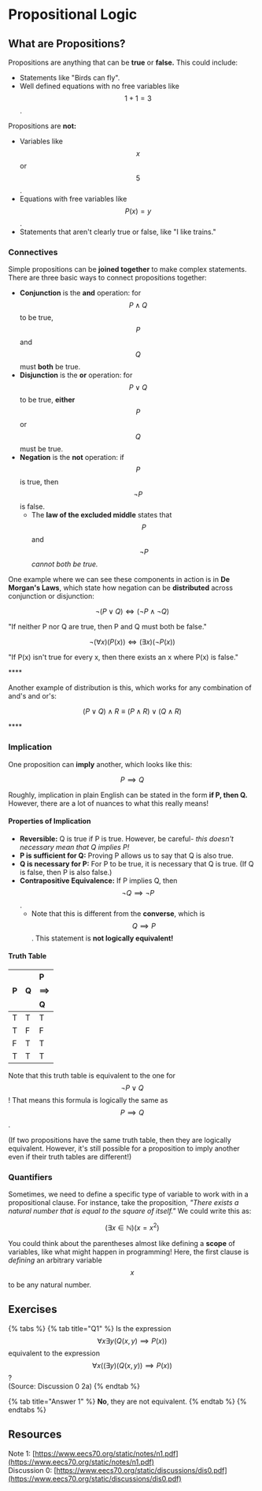 # Propositional Logic

## What are Propositions?

Propositions are anything that can be **true** or **false.** This could include:

* Statements like "Birds can fly".
* Well defined equations with no free variables like $$1 + 1 = 3$$.

Propositions are **not:**

* Variables like $$x$$ or $$5$$.
* Equations with free variables like $$P(x) = y$$.
* Statements that aren't clearly true or false, like "I like trains."

### Connectives

Simple propositions can be **joined together** to make complex statements. There are three basic ways to connect propositions together:

* **Conjunction** is the **and** operation: for $$P \land Q$$to be true, $$P$$and $$Q$$must **both** be true.
* **Disjunction** is the **or** operation: for $$P \lor Q$$to be true, **either** $$P$$or $$Q$$must be true.
* **Negation** is the **not** operation: if $$P$$is true, then $$\lnot P$$is false.
  * The **law of the excluded middle** states that $$P$$and $$\lnot P$$ _cannot both be true._ 

One example where we can see these components in action is in **De Morgan's Laws**, which state how negation can be **distributed** across conjunction or disjunction:

$$
\lnot(P \lor Q) \iff (\lnot P \land \lnot Q)
$$

"If neither P nor Q are true, then P and Q must both be false."

$$
\lnot(\forall x)(P(x)) \iff (\exists x)(\lnot P(x))
$$

"If P\(x\) isn't true for every x, then there exists an x where P\(x\) is false."

\*\*\*\*

Another example of distribution is this, which works for any combination of and's and or's:

$$
(P \lor Q) \land R \equiv (P \land R) \lor (Q \land R)
$$

\*\*\*\*

### Implication

One proposition can **imply** another, which looks like this:

$$
P \implies Q
$$

Roughly, implication in plain English can be stated in the form **if P, then Q.** However, there are a lot of nuances to what this really means!

#### Properties of Implication

* **Reversible:** Q is true if P is true. However, be careful- _this doesn't necessary mean that Q implies P!_
* **P is sufficient for Q:** Proving P allows us to say that Q is also true.
* **Q is necessary for P:** For P to be true, it is necessary that Q is true. \(If Q is false, then P is also false.\)
* **Contrapositive Equivalence:** If P implies Q, then $$\lnot Q \implies \lnot P$$.
  * Note that this is different from the **converse**, which is $$Q \implies P$$. This statement is **not logically equivalent!**

#### Truth Table

| P | Q | P $$\implies$$Q |
| :--- | :--- | :--- |
| T | T | T |
| T | F | F |
| F | T | T |
| T | T | T |

Note that this truth table is equivalent to the one for $$\lnot P \lor Q$$!  That means this formula is logically the same as $$P \implies Q$$.

\(If two propositions have the same truth table, then they are logically equivalent. However, it's still possible for a proposition to imply another even if their truth tables are different!\)

### Quantifiers

Sometimes, we need to define a specific type of variable to work with in a propositional clause. For instance, take the proposition, _"There exists a natural number that is equal to the square of itself."_ We could write this as:

$$
(\exists x \in \mathbb{N})(x=x^2)
$$

You could think about the parentheses almost like defining a **scope** of variables, like what might happen in programming! Here, the first clause is _defining_ an arbitrary variable $$x$$to be any natural number.



## Exercises

{% tabs %}
{% tab title="Q1" %}
Is the expression $$\forall x \exists y (Q(x,y) \implies P(x))$$equivalent to the expression $$\forall x ((\exists y)(Q(x,y)) \implies P(x))$$?  
\(Source: Discussion 0 2a\)
{% endtab %}

{% tab title="Answer 1" %}
**No**, they are not equivalent.
{% endtab %}
{% endtabs %}

## Resources

Note 1: [https://www.eecs70.org/static/notes/n1.pdf](https://www.eecs70.org/static/notes/n1.pdf)  
Discussion 0: [https://www.eecs70.org/static/discussions/dis0.pdf](https://www.eecs70.org/static/discussions/dis0.pdf)

